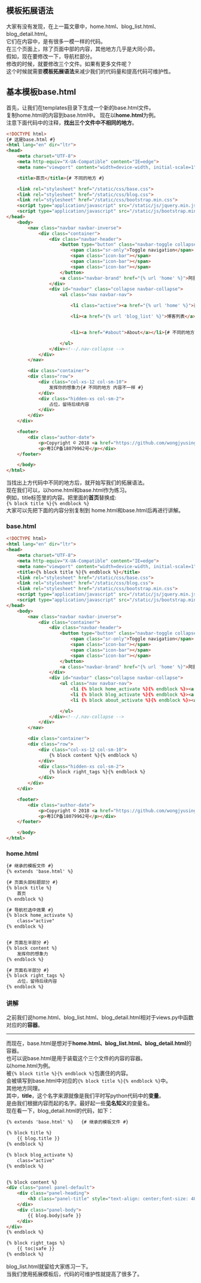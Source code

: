 ## 模板拓展语法  
大家有没有发现，在上一篇文章中，home.html、blog_list.html、blog_detail.html。  
它们在内容中，是有很多一模一样的代码。  
在三个页面上，除了页面中部的内容，其他地方几乎是大同小异。  
假如，现在要修改一下，导航栏部分。  
修改的时候，就要修改三个文件。如果有更多文件呢？  
这个时候就需要**模板拓展语法**来减少我们的代码量和提高代码可维护性。  
## 基本模板base.html
首先，让我们在templates目录下生成一个新的base.html文件。  
复制home.html的内容到base.html中。
现在以**home.html**为例。   
注意下面代码中的注释，**找出三个文件中不相同的地方**。
```html
<!DOCTYPE html>
{# 这是base.html #}
<html lang="en" dir="ltr">
<head>
    <meta charset="UTF-8">
    <meta http-equiv="X-UA-Compatible" content="IE=edge">
    <meta name="viewport" content="width=device-width, initial-scale=1">

    <title>首页</title>{# 不同的地方 #}

    <link rel="stylesheet" href="/static/css/base.css">
    <link rel="stylesheet" href="/static/css/blog.css">
    <link rel="stylesheet" href="/static/css/bootstrap.min.css">
    <script type="application/javascript" src="/static/js/jquery.min.js"></script>
    <script type="application/javascript" src="/static/js/bootstrap.min.js"></script>
</head>
    <body>
        <nav class="navbar navbar-inverse">
            <div class="container">
                <div class="navbar-header">
                    <button type="button" class="navbar-toggle collapsed" data-toggle="collapse" data-target="#navbar" aria-expanded="false" aria-controls="navbar">
                        <span class="sr-only">Toggle navigation</span>
                        <span class="icon-bar"></span>
                        <span class="icon-bar"></span>
                        <span class="icon-bar"></span>
                    </button>
                    <a class="navbar-brand" href="{% url 'home' %}">阿星的博客</a>
                </div>
                <div id="navbar" class="collapse navbar-collapse">
                    <ul class="nav navbar-nav">

                        <li class="active"><a href="{% url 'home' %}">首页</a></li> {# 不同的地方 有一个选中的效果 #}

                        <li><a href="{% url 'blog_list' %}">博客列表</a></li>{# 不同的地方 有一个选中的效果 #}


                        <li><a href="#about">About</a></li>{# 不同的地方 有一个选中的效果 #}

                    </ul>
                </div><!--/.nav-collapse -->
            </div>
        </nav>

        <div class="container">
        <div class="row">
            <div class="col-xs-12 col-sm-10">
                发挥你的想象力{# 不同的地方 内容不一样 #}
            </div>
            <div class="hidden-xs col-sm-2">
                占位，留待后续内容
            </div>
        </div>
    </div>

    <footer>
        <div class="author-date">
            <p>Copyright © 2018 <a href="https://github.com/wongjyusing">Sing</a>. Powered by Django2.1</p>
            <p>粤ICP备18079962号</p></div>
    </footer>

    </body>
</html>
```
当找出上方代码中不同的地方后，就开始写我们的拓展语法。  
现在我们可以，以home.html和base.html作为练习。  
例如，title标签里的内容。把里面的**首页**替换成:  
`{% block title %}{% endblock %}`  
大家可以先把下面的内容分别复制到 home.html和base.html后再进行讲解。  
### base.html
```html
<!DOCTYPE html>
<html lang="en" dir="ltr">
<head>
    <meta charset="UTF-8">
    <meta http-equiv="X-UA-Compatible" content="IE=edge">
    <meta name="viewport" content="width=device-width, initial-scale=1">
    <title>{% block title %}{% endblock %}</title>
    <link rel="stylesheet" href="/static/css/base.css">
    <link rel="stylesheet" href="/static/css/blog.css">
    <link rel="stylesheet" href="/static/css/bootstrap.min.css">
    <script type="application/javascript" src="/static/js/jquery.min.js"></script>
    <script type="application/javascript" src="/static/js/bootstrap.min.js"></script>
</head>
    <body>
        <nav class="navbar navbar-inverse">
            <div class="container">
                <div class="navbar-header">
                    <button type="button" class="navbar-toggle collapsed" data-toggle="collapse" data-target="#navbar" aria-expanded="false" aria-controls="navbar">
                        <span class="sr-only">Toggle navigation</span>
                        <span class="icon-bar"></span>
                        <span class="icon-bar"></span>
                        <span class="icon-bar"></span>
                    </button>
                    <a class="navbar-brand" href="{% url 'home' %}">阿星的博客</a>
                </div>
                <div id="navbar" class="collapse navbar-collapse">
                    <ul class="nav navbar-nav">
                        <li {% block home_activate %}{% endblock %}><a href="{% url 'home' %}">首页</a></li>
                        <li {% block blog_activate %}{% endblock %}><a href="{% url 'blog_list' %}">博客列表</a></li>
                        <li {% block about_activate %}{% endblock %}><a href="#about">About</a></li>

                    </ul>
                </div><!--/.nav-collapse -->
            </div>
        </nav>

        <div class="container">
        <div class="row">
            <div class="col-xs-12 col-sm-10">
                {% block content %}{% endblock %}
            </div>
            <div class="hidden-xs col-sm-2">
                {% block right_tags %}{% endblock %}
            </div>
        </div>
    </div>

    <footer>
        <div class="author-date">
            <p>Copyright © 2018 <a href="https://github.com/wongjyusing">Sing</a>. Powered by Django2.1</p>
            <p>粤ICP备18079962号</p></div>
    </footer>

    </body>
</html>
```
### home.html
```html
{# 继承的模板文件 #}
{% extends 'base.html' %}   

{# 页面头部标题部分 #}
{% block title %}   
    首页
{% endblock %}

{# 导航栏选中效果 #}
{% block home_activate %}   
    class="active"
{% endblock %}


{# 页面左半部分 #}
{% block content %}     
    发挥你的想象力
{% endblock %}

{# 页面右半部分 #}
{% block right_tags %}  
    占位，留待后续内容
{% endblock %}
```
### 讲解  
之前我们说home.html、blog_list.html、blog_detail.html相对于views.py中函数对应的的**容器**。  
***
而现在，base.html是想对于**home.html、blog_list.html、blog_detail.html**的容器。   
也可以说base.html是用于装载这个三个文件的内容的容器。  
以home.html为例。  
被`{% block title %}{% endblock %}`包裹住的内容。  
会被填写到base.html中对应的`{% block title %}{% endblock %}`中。  
其他地方同理。  
其中，**title**，这个名字来源就像是我们平时写python代码中的**变量**。  
是由我们根据内容而起的名字。最好起一些**见名知义**的变量名。   
现在看一下，blog_detail.html的代码，如下：
```html
{% extends 'base.html' %}   {# 继承的模板文件 #}

{% block title %}
    {{ blog.title }}
{% endblock %}

{% block blog_activate %}
    class="active"
{% endblock %}


{% block content %}
<div class="panel panel-default">
    <div class="panel-heading">
        <h3 class="panel-title" style="text-align: center;font-size: 40px">{{ blog.title }}</h3>
    </div>
    <div class="panel-body">
        {{ blog.body|safe }}
    </div>
</div>
{% endblock %}

{% block right_tags %}
    {{ toc|safe }}
{% endblock %}
```  
blog_list.html就留给大家练习一下。  
当我们使用拓展模板后，代码的可维护性就提高了很多了。
